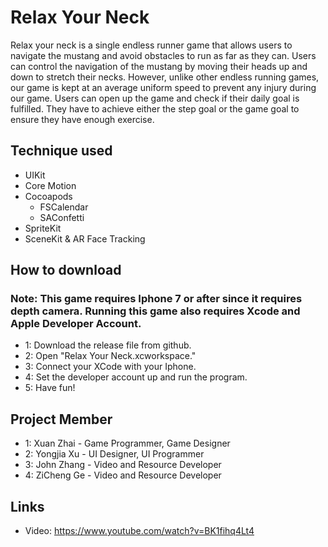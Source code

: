 # Relax Your Neck
Relax your neck is a single endless runner game that allows users to navigate the mustang and avoid obstacles to run as far as they can. Users can control the navigation of the mustang by moving their heads up and down to stretch their necks. However, unlike other endless running games, our game is kept at an average uniform speed to prevent any injury during our game. Users can open up the game and check if their daily goal is fulfilled. They have to achieve either the step goal or the game goal to ensure they have enough exercise. 

## Technique used
- UIKit
- Core Motion
- Cocoapods
  - FSCalendar
  - SAConfetti
- SpriteKit
- SceneKit & AR Face Tracking

## How to download
### Note: This game requires Iphone 7 or after since it requires depth camera. Running this game also requires Xcode and Apple Developer Account.
- 1: Download the release file from github.
- 2: Open "Relax Your Neck.xcworkspace."
- 3: Connect your XCode with your Iphone.
- 4: Set the developer account up and run the program.
- 5: Have fun! 

## Project Member
- 1: Xuan Zhai - Game Programmer, Game Designer
- 2: Yongjia Xu - UI Designer, UI Programmer
- 3: John Zhang - Video and Resource Developer
- 4: ZiCheng Ge - Video and Resource Developer

## Links
- Video: https://www.youtube.com/watch?v=BK1fihq4Lt4
